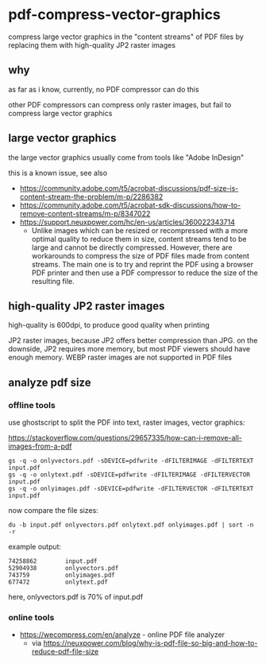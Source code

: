 # pdf-compress-vector-graphics

compress large vector graphics in the "content streams" of PDF files by replacing them with high-quality JP2 raster images

## why

as far as i know, currently, no PDF compressor can do this

other PDF compressors can compress only raster images, but fail to compress large vector graphics

## large vector graphics

the large vector graphics usually come from tools like "Adobe InDesign"

this is a known issue, see also

- https://community.adobe.com/t5/acrobat-discussions/pdf-size-is-content-stream-the-problem/m-p/2286382
- https://community.adobe.com/t5/acrobat-sdk-discussions/how-to-remove-content-streams/m-p/8347022
- https://support.neuxpower.com/hc/en-us/articles/360022343714
   - Unlike images which can be resized or recompressed with a more optimal quality to reduce them in size, content streams tend to be large and cannot be directly compressed. However, there are workarounds to compress the size of PDF files made from content streams. The main one is to try and reprint the PDF using a browser PDF printer and then use a PDF compressor to reduce the size of the resulting file.

## high-quality JP2 raster images

high-quality is 600dpi, to produce good quality when printing

JP2 raster images, because JP2 offers better compression than JPG.
on the downside, JP2 requires more memory, but most PDF viewers should have enough memory.
WEBP raster images are not supported in PDF files

## analyze pdf size

### offline tools

use ghostscript to split the PDF into text, raster images, vector graphics:

https://stackoverflow.com/questions/29657335/how-can-i-remove-all-images-from-a-pdf

```
gs -q -o onlyvectors.pdf -sDEVICE=pdfwrite -dFILTERIMAGE -dFILTERTEXT input.pdf
gs -q -o onlytext.pdf -sDEVICE=pdfwrite -dFILTERIMAGE -dFILTERVECTOR input.pdf
gs -q -o onlyimages.pdf -sDEVICE=pdfwrite -dFILTERVECTOR -dFILTERTEXT input.pdf
```

now compare the file sizes:

```
du -b input.pdf onlyvectors.pdf onlytext.pdf onlyimages.pdf | sort -n -r
```

example output:

```
74258862        input.pdf
52904938        onlyvectors.pdf
743759          onlyimages.pdf
677472          onlytext.pdf
```

here, onlyvectors.pdf is 70% of input.pdf

### online tools

- https://wecompress.com/en/analyze - online PDF file analyzer
   - via https://neuxpower.com/blog/why-is-pdf-file-so-big-and-how-to-reduce-pdf-file-size
